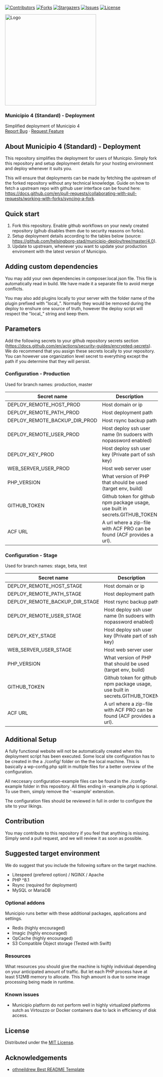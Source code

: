 <!-- SHIELDS -->
[![Contributors][contributors-shield]][contributors-url]
[![Forks][forks-shield]][forks-url]
[![Stargazers][stars-shield]][stars-url]
[![Issues][issues-shield]][issues-url]
[![License][license-shield]][license-url]

<p>
  <a href="https://github.com/municipio-se/municipio-deployment">
    <img src="images/municipio.svg" alt="Logo" width="300">
  </a>
</p>
<h3>Municipio 4 (Standard) - Deployment</h3>
<p>
  Simplified deployment of Municipio 4
  <br />
  <a href="https://github.com/municipio-se/municipio-deployment/issues">Report Bug</a>
  ·
  <a href="https://github.com/municipio-se/municipio-deployment/issues">Request Feature</a>
</p>

## About Municipio 4 (Standard) - Deployment
This repository simplifies the deployment for users of Municpio. Simply fork this repository and setup deployment details for your hosting environment and deploy whenever it suits you. 

This will ensure that deployments can be made by fetching the upstream of the forked repository without any technical knowledge. Guide on how to fetch a upstream repo with github user interface can be found here: https://docs.github.com/en/pull-requests/collaborating-with-pull-requests/working-with-forks/syncing-a-fork.

## Quick start
1. Fork this repository. Enable github workflows on your newly created repository (gihub disables them due to security reasons on forks).
2. Setup deployment details according to the tables below (source:  https://github.com/helsingborg-stad/municipio-deploy/tree/master/4.0).
3. Update to upstream, whenever you want to update your production enviroment with the latest version of Municipio.

## Adding custom dependencies
You may add your own dependencies in composer.local.json file. This file is automatically read in build. We have made it a separate file to avoid merge conflicts.

You may also add plugins locally to your server with the folder name of the plugin prefixed with "local_". Normally they would be removed during the deploy to enshure one source of truth, however the deploy script will respect the "local_" string and keep them. 

## Parameters
Add the following secrets to your github repository secrets section (https://docs.github.com/en/actions/security-guides/encrypted-secrets). We do recommend that you assign these secrets locally to your repository. You can however use organization level secret to everything except the path if you determine that they will persist. 

### Configuration - Production
Used for branch names: production, master

| Secret name                     | Description                                                                  | Required |
|---------------------------------|------------------------------------------------------------------------------|----------|
| DEPLOY_REMOTE_HOST_PROD         | Host domain or ip                                                            | true     |
| DEPLOY_REMOTE_PATH_PROD         | Host deployment path                                                         | true     |
| DEPLOY_REMOTE_BACKUP_DIR_PROD   | Host rsync backup path                                                       | true     |
| DEPLOY_REMOTE_USER_PROD         | Host deploy ssh user name (In sudoers with nopassword enabled)               | true     |
| DEPLOY_KEY_PROD                 | Host deploy ssh user key (Private part of ssh key)                           | true     |
| WEB_SERVER_USER_PROD            | Host web server user                                                         | true     |
| PHP_VERSION                     | What version of PHP that should be used (target env, build)                  | true     |
| GITHUB_TOKEN                    | Github token for github npm package usage, use built in secrets.GITHUB_TOKEN | true     |
| ACF URL                         | A url where a zip-file with ACF PRO can be found (ACF provides a url).       | true     |

### Configuration - Stage
Used for branch names: stage, beta, test

| Secret name                     | Description                                                                  | Required |
|---------------------------------|------------------------------------------------------------------------------|----------|
| DEPLOY_REMOTE_HOST_STAGE        | Host domain or ip                                                            | true     |
| DEPLOY_REMOTE_PATH_STAGE        | Host deployment path                                                         | true     |
| DEPLOY_REMOTE_BACKUP_DIR_STAGE  | Host rsync backup path                                                       | true     |
| DEPLOY_REMOTE_USER_STAGE        | Host deploy ssh user name (In sudoers with nopassword enabled)               | true     |
| DEPLOY_KEY_STAGE                | Host deploy ssh user key (Private part of ssh key)                           | true     |
| WEB_SERVER_USER_STAGE           | Host web server user                                                         | true     |
| PHP_VERSION                     | What version of PHP that should be used (target env, build)                  | true     |
| GITHUB_TOKEN                    | Github token for github npm package usage, use built in secrets.GITHUB_TOKEN | true     |
| ACF URL                         | A url where a zip-file with ACF PRO can be found (ACF provides a url).       | true     |

## Additional Setup
A fully functional website will not be automatically created when this deployment script has been executed. Some local site configuration has to be created in the a ./config/ folder on the the local machine. This is basically a wp-config.php split in multiple files for a better overview of the configuration.

All neccesary configuration-example files can be found in the ./config-example folder in this repository. All files ending in -example.php is optional. To use them, simply remove the '-example' extenstion.

The configuration files should be reviewed in full in order to configure the site to your likings. 

## Contribution
You may contribute to this repository if you feel that anything is missing. Simply send a pull request, and we will review it as soon as possible. 

## Suggested target environment
We do suggest that you include the following softare on the target machine.

- Litespeed (prefered option) / NGINX / Apache
- PHP ^8.1
- Rsync (required for deployment)
- MySQL or MariaDB

### Optional addons
Municipio runs better with these additional packages, applications and settings. 

- Redis (highly encouraged)
- Imagic (highly encouraged)
- OpCache (highly encouraged)
- S3 Compatible Object storage (Tested with Swift)

### Resources
What resources you should give the machine is highly individual depending on your anticipated amount of traffic. But let each PHP process have at least 512MB memory to allocate. This high amount is due to some image processing being made in runtime. 

### Known issues
- Municipio platform do not perform well in highly virtualized platforms sutch as Virtouzzo or Docker containers due to lack in efficiency of disk access. 

## License
Distributed under the [MIT License][license-url].

## Acknowledgements
- [othneildrew Best README Template](https://github.com/othneildrew/Best-README-Template)


<!-- MARKDOWN LINKS & IMAGES -->
<!-- https://www.markdownguide.org/basic-syntax/#reference-style-links -->
[contributors-shield]: https://img.shields.io/github/contributors/municipio-se/municipio-deployment.svg?style=flat-square
[contributors-url]: https://github.com/municipio-se/municipio-deployment/graphs/contributors
[forks-shield]: https://img.shields.io/github/forks/municipio-se/municipio-deployment.svg?style=flat-square
[forks-url]: https://github.com/municipio-se/municipio-deployment/network/members
[stars-shield]: https://img.shields.io/github/stars/municipio-se/municipio-deployment.svg?style=flat-square
[stars-url]: https://github.com/municipio-se/municipio-deployment/stargazers
[issues-shield]: https://img.shields.io/github/issues/municipio-se/municipio-deployment.svg?style=flat-square
[issues-url]: https://github.com/municipio-se/municipio-deployment/issues
[license-shield]: https://img.shields.io/github/license/municipio-se/municipio-deployment.svg?style=flat-square
[license-url]: https://raw.githubusercontent.com/municipio-se/municipio-deployment/master/LICENSE
